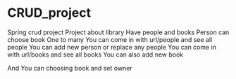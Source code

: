 # CRUD_project
Spring crud project
Project about library
Have people and books
Person can choose book
One to many
You can come in with url/people and see all people
You can add new person or replace any people
You can come in with url/books and see all books
You can also add new book

And You can choosing book and set owner

